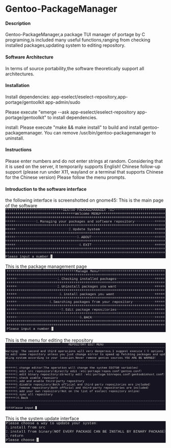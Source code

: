 # Gentoo-PackageManager

#### Description

Gentoo-PackageManager,a package TUI manager of portage by C programing,is included many useful functions,ranging from checking installed packages,updating system to editing repository.

#### Software Architecture

In terms of source portability,the software theoretically support all architectures.

#### Installation

Install dependencies:
app-eselect/eselect-repository,app-portage/gentoolkit app-admin/sudo

Please execute "emerge --ask app-eselect/eselect-repository app-portage/gentoolkit" to install dependencies.

install:
Please execute "make && make install" to build and install gentoo-packagemanager.
You can remove /usr/bin/gentoo-packagemanager to uninstall.

#### Instructions

Please enter numbers and do not enter strings at random.
Considering that it is used on the server, it temporarily supports English! Chinese follow-up support (please run under X11, wayland or a terminal that supports Chinese for the Chinese version)
Please follow the menu prompts.

#### Introduction to the software interface

the following interface is screenshotted on gnome45:
This is the main page of the software
![Figure 0](images/823e5dbdd6b03d0f55c3900960ef887bdc7c79767b1495900db92746db44013e.png)

This is the package management page
![Figure 1](images/f9cce90da395b82b5a0cea467b83f00e5a4788b8d82c2130bd9b47092e5fb0ec.png)

This is the menu for editing the repository
![Figure 2](images/13c2833c8458bdfbb4136ec176db9c92bb6a58e333f49c21498082ac2c29f3ad.png)

This is the system update interface
![Figure 3](images/ff5d2da03c9b02f1b27c6e4cb74f11f2e11956e6023bed70a0e08ecbf17ec781.png)  
